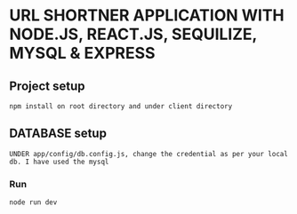 # URL SHORTNER APPLICATION WITH NODE.JS, REACT.JS, SEQUILIZE, MYSQL & EXPRESS

## Project setup
```
npm install on root directory and under client directory

```

## DATABASE setup
```
UNDER app/config/db.config.js, change the credential as per your local db. I have used the mysql

```

### Run
```
node run dev

```
